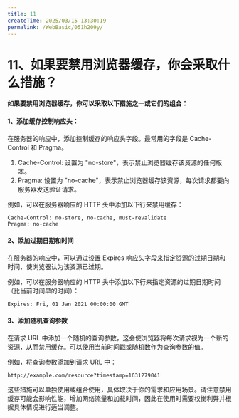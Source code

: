 ```yaml
---
title: 11
createTime: 2025/03/15 13:30:19
permalink: /WebBasic/051h209y/
---
```

# 11、如果要禁用浏览器缓存，你会采取什么措施？

**如果要禁用浏览器缓存，你可以采取以下措施之一或它们的组合：**

#### 1、添加缓存控制响应头：

在服务器的响应中，添加控制缓存的响应头字段。最常用的字段是 Cache-Control 和 Pragma。

1. Cache-Control: 设置为 "no-store"，表示禁止浏览器缓存该资源的任何版本。
2. Pragma: 设置为 "no-cache"，表示禁止浏览器缓存该资源，每次请求都要向服务器发送验证请求。

例如，可以在服务器响应的 HTTP 头中添加以下行来禁用缓存：

```
Cache-Control: no-store, no-cache, must-revalidate
Pragma: no-cache
```

#### 2、添加过期日期和时间

在服务器的响应中，可以通过设置 Expires 响应头字段来指定资源的过期日期和时间，使浏览器认为该资源已过期。

例如，可以在服务器响应的 HTTP 头中添加以下行来指定资源的过期日期时间（比当前时间早的时间）：

```
Expires: Fri, 01 Jan 2021 00:00:00 GMT
```

#### 3、添加随机查询参数

在请求 URL 中添加一个随机的查询参数，这会使浏览器将每次请求视为一个新的资源，从而禁用缓存。可以使用当前时间戳或随机数作为查询参数的值。

例如，将查询参数添加到请求 URL 中：

```
http://example.com/resource?timestamp=1631279041
```

这些措施可以单独使用或组合使用，具体取决于你的需求和应用场景。请注意禁用缓存可能会影响性能，增加网络流量和加载时间，因此在使用时需要权衡利弊并根据具体情况进行适当调整。
